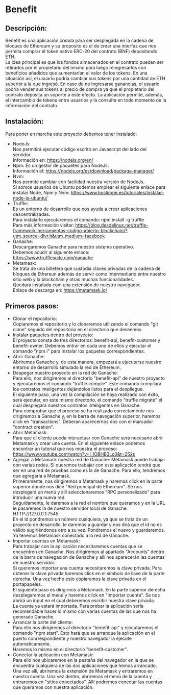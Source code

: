 # Benefit

## Descripción:

Benefit es una aplicación creada para ser desplegada en la cadena de bloques de Ethereum y su proposito es el de crear una interfaz que nos permita comprar el token nativo ERC-20 del contrato (BNF) depositando ETH.  
La idea principal es que los fondos almacenados en el contrato pueden ser retirados por el propietario del mismo para luego reingresarlos con beneficios añadidos que aumentarían el valor de los tokens. En una situación así, el usuario podría cambiar sus tokens por una cantidad de ETH superior a la que ingresó.
En caso de no ingresarse ganancias, el usuario podría vender sus tokens al precio de compra ya que el propietario del contrato deposita un soporte a este efecto.
La aplicación permite, además, el intercambio de tokens entre usuarios y la consulta en todo momento de la información del contrato.

## Instalación:

Para poner en marcha este proyecto debemos tener instalado:
  - NodeJs:  
  Nos permitirá ejecutar código escrito en Javascript del lado del servidor.  
  Información en: https://nodejs.org/en/
  - Npm: 
  Es un gestor de paquetes para NodeJs.   
  Información el: https://nodejs.org/es/download/package-manager/
  - Nvm:  
  Nos permite cambiar con facilidad nuestra versión de NodeJs.  
  Si somos usuarios de Ubuntu podemos emplear el siguiente enlace para instalar Node, Npm y Nvm: https://www.hostinger.es/tutoriales/instalar-node-js-ubuntu/
  - Truffle:  
  Es un entorno de desarrollo que nos ayuda a crear aplicaciones descentralizadas.  
  Para instalarlo ejecutaremos el comando: npm install -g truffle  
  Para más información visitar: https://blog.desdelinux.net/truffle-framework-herramientas-codigo-abierto-blockchain/?utm_source=dlvr.it&utm_medium=facebook
  - Ganache:  
  Descargaremos Ganache para nuestro sistema operativo.  
  Debemos acudir al siguiente enlace: https://www.trufflesuite.com/ganache
  - Metamask:  
  Se trata de una billetera que custodia claves privadas de la cadena de bloques de Ethereun además de servir como intermediario entre nuestro sitio web y la blockchain y otras muchas funcionalidades.  
  Quedará instalada com una extensión de nuestro navegador.  
  Enlace de descarga en: https://metamask.io/

## Primeros pasos:

  - Clonar el repositorio:  
  Copiaremos el repositorio y lo clonaremos utilizando el comando "git clone" seguido del repositorio en el directorio que deseemos.
  - Instalar paquetes dentro del proyecto:  
  El proyecto consta de tres directorios: benefit-api, benefit-customer y benefit-owner. Debemos entrar en cada uno de ellos y ejecutar el comando "npm i" para instalar los paquetes correspondientes.
  - Abrir Ganache:   
  Abriremos Ganache y, de esta manera, empezará a ejecutarse nuestro entorno de desarrollo simulado la red de Ethereum.
  - Despegar nuestro proyecto en la red de Ganache:  
  Para ello, nos dirigiremos al directorio "benefit-api" de nuestro proyecto y ejecutaremos el comando "truffle compile". Este comando compilará los contratos inteligentes dejándolos listos para el despliegue.  
  El siguiente paso, una vez la compilación se haya realizado con éxito, será ejecutar, en este mismo directorio, el comando "truffle migrate" el cual desplegará nuestros contratos inteligentes en Ganache.  
  Para comprobar que el proceso se ha realizado correctamente nos dirigiremos a Ganache y, en la barra de navegación superior, haremos click en "transactions". Deberan aparecernos dos con el marcador "contract creation".
  - Abrir Metamask:  
  Para que el cliente pueda interactuar con Ganache será necesario abrir Metamask y crear una cuenta. En el siguiente enlace podemos encontrar un tutorial que nos muestra el proceso: https://www.youtube.com/watch?v=l_1OBHB3Lc0&t=252s
  - Agregar a Metamask nuestra red de Ganache:
  Metamask puede trabajar con varias redes. Si queremos trabajar con esta aplicación tendrá que ser en una red de pruebas como es la de Ganache. Para ello, tendremos que agregarla a Metamask.  
  Primeramente, nos dirigiremos a Metamask y haremos click en la parte superior donde nos dice "Red principal de Ethereum". Se nos desplegará un menú y allí seleccionaremos "RPC personalizado" para introducir una nueva red.  
  Seguidamente, le daremos a la red el nombre que queramos y en la URL le pasaremos la de nuestro servidor local de Ganache: HTTP://127.0.0.1:7545  
  En el id pondremos un número cualquiera, ya que se trata de un proyecto de desarrollo, le daremos a guardar y nos dirá que el id no es válido sugiriéndonos otro a su vez. Pondremos el nuevo y guardaremos.  
  Ya tenemos Metamask conectado a la red de Ganache.
  - Importar cuentas en Metamask:  
  Para trabajar con la aplicación necesitaremos cuentas que se encuentren en Ganache. Nos dirigiremos al apartado "Accounts" dentro de la barra de navegación de Ganache y allí nos aparecerán las cuentas de nuestro servidor.  
  Si queremos importar una cuenta necesitaremos la clave privada. Para obtener la clave privada haremos click en el símbolo de llave de la parte derecha. Una vez hecho esto copiaremos la clave privada en el portapapeles.  
  El siguiente paso es dirigirnos a Metamask. En la parte superior derecha desplegaremos el menú y haremos click en "importar cuenta". Se nos abrirá un input en el cual deberemos escribir nuestra clave privada.  
  La cuenta ya estará importada. Para probar la aplicación sería recomendable hacer lo mismo con varias cuentas de las que nos ha generado Ganache.
  - Arrancar la parte del cliente:  
  Para ello nos dirigiremos al directorio "benefit-api" y ejecutaremos el comando "npm start". Esto hará que se arranque la aplicación en el puerto conrrespondiente y nuestro navegador la ejecute automáticamente.  
  Haremos lo mismo en el directorio "benefit-customer".
  - Conectar la aplicación con Metamask:  
  Para ello nos ubicaremos en la pestaña del navegador en la que se encuentra cualquiera de las dos aplicaciones que hemos arrancado.  
  Una vez allí, abriremos la extensión de Metamask y entraremos en nuestra cuenta. Una vez dentro, abriremos el menú de la cuenta y entraremos en "sitios conectados". Allí podremos conectar las cuentas que queramos con nuestra aplicación. 
